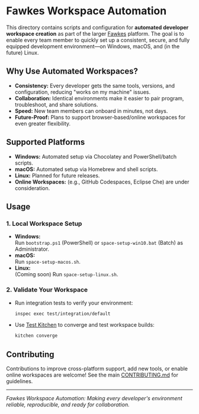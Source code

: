 # Fawkes Workspace Automation

This directory contains scripts and configuration for **automated developer workspace creation** as part of the larger [Fawkes](../../README.md) platform. The goal is to enable every team member to quickly set up a consistent, secure, and fully equipped development environment—on Windows, macOS, and (in the future) Linux.

## Why Use Automated Workspaces?

- **Consistency:** Every developer gets the same tools, versions, and configuration, reducing "works on my machine" issues.
- **Collaboration:** Identical environments make it easier to pair program, troubleshoot, and share solutions.
- **Speed:** New team members can onboard in minutes, not days.
- **Future-Proof:** Plans to support browser-based/online workspaces for even greater flexibility.

## Supported Platforms

- **Windows:** Automated setup via Chocolatey and PowerShell/batch scripts.
- **macOS:** Automated setup via Homebrew and shell scripts.
- **Linux:** Planned for future releases.
- **Online Workspaces:** (e.g., GitHub Codespaces, Eclipse Che) are under consideration.

## Usage

### 1. Local Workspace Setup

- **Windows:**  
  Run `bootstrap.ps1` (PowerShell) or `space-setup-win10.bat` (Batch) as Administrator.
- **macOS:**  
  Run `space-setup-macos.sh`.
- **Linux:**  
  (Coming soon) Run `space-setup-linux.sh`.

### 2. Validate Your Workspace

- Run integration tests to verify your environment:

  ```sh
  inspec exec test/integration/default
  ```

- Use [Test Kitchen](https://kitchen.ci/) to converge and test workspace builds:
  ```sh
  kitchen converge
  ```

## Contributing

Contributions to improve cross-platform support, add new tools, or enable online workspaces are welcome! See the main [CONTRIBUTING.md](../../CONTRIBUTING.md) for guidelines.

---

_Fawkes Workspace Automation: Making every developer's environment reliable, reproducible, and ready for collaboration._
